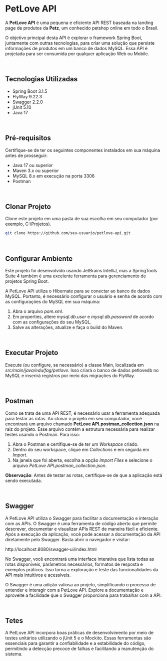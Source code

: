 # PetLove API

A **PetLove API** é uma pequena e eficiente API REST baseada na landing page de produtos da **Petz**, um conhecido petshop online em todo o Brasil.

O objetivo principal desta API é explorar o framework Spring Boot, juntamente com outras tecnologias, para criar uma solução que persiste informações de produtos em um banco de dados MySQL. Essa API é projetada para ser consumida por qualquer aplicação Web ou Mobile.

<br>

## Tecnologias Utilizadas

- Spring Boot 3.1.5
- FlyWay 9.22.3
- Swagger 2.2.0
- jUnit 5.10
- Java 17

<br>

## Pré-requisitos

Certifique-se de ter os seguintes componentes instalados em sua máquina antes de prosseguir:

- Java 17 ou superior
- Maven 3.x ou superior
- MySQL 8.x em execução na porta 3306
- Postman

<br>

## Clonar Projeto

Clone este projeto em uma pasta de sua escolha em seu computador (por exemplo, C:\Projetos).

```bash
git clone https://github.com/seu-usuario/petlove-api.git
```

<br>

## Configurar Ambiente

Este projeto foi desenvolvido usando JetBrains IntelliJ, mas a SpringTools Suite 4 também é uma excelente ferramenta para gerenciamento de projetos Spring Boot.

A PetLove API utiliza o Hibernate para se conectar ao banco de dados MySQL. Portanto, é necessário configurar o usuário e senha de acordo com as configurações do MySQL em sua máquina:

1. Abra o arquivo *pom.xml*.
2. Em properties, altere *mysql.db.user* e *mysql.db.password* de acordo com as configurações do seu MySQL.
3. Salve as alterações, atualize e faça o build do Maven.

<br>

## Executar Projeto

Execute (ou configure, se necessário) a classe Main, localizada em *src/main/java/edu/fag/petlove*. Isso criará o banco de dados petlovedb no MySQL e inserirá registros por meio das migrações do FlyWay.

<br>

## Postman

Como se trata de uma API REST, é necessário usar a ferramenta adequada para testar as rotas. Ao clonar o projeto em seu computador, você encontrará um arquivo chamado **PetLove API.postman_collection.json** na raiz do projeto. Esse arquivo contém a estrutura necessária para realizar testes usando o Postman. Para isso:

1. Abra o Postman e certifique-se de ter um *Workspace* criado.
2. Dentro do seu workspace, clique em *Collections* e em seguida em *Import*.
2. Na janela que foi aberta, escolha a opção *Import Files* e selecione o arquivo *PetLove API.postman_collection.json*.

**Observação**: Antes de testar as rotas, certifique-se de que a aplicação está sendo executada.

<br>

## Swagger

A PetLove API utiliza o Swagger para facilitar a documentação e interação com as APIs. O Swagger é uma ferramenta de código aberto que permite descrever, documentar e visualizar APIs REST de maneira fácil e eficiente.
Após a execução da aplicação, você pode acessar a documentação da API diretamente pelo Swagger. Basta abrir o navegador e visitar:

http://localhost:8080/swagger-ui/index.html

No Swagger, você encontrará uma interface interativa que lista todas as rotas disponíveis, parâmetros necessários, formatos de resposta e exemplos práticos. Isso torna a exploração e teste das funcionalidades da API mais intuitivos e acessíveis.

O Swagger é uma adição valiosa ao projeto, simplificando o processo de entender e interagir com a PetLove API. Explore a documentação e aproveite a facilidade que o Swagger proporciona para trabalhar com a API.

<br>

## Tetes

A PetLove API incorpora boas práticas de desenvolvimento por meio de testes unitários utilizando o jUnit 5 e o Mockito. Essas ferramentas são essenciais para garantir a confiabilidade e a estabilidade do código, permitindo a detecção precoce de falhas e facilitando a manutenção do sistema.